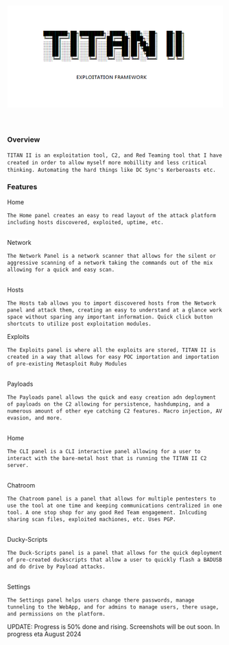 <span style="background:white">
<h1 align="center">
  <br>
  <a href="https://github.com/her3ticAVI/TITANII"><img src="./images/banner.png" alt="TITANII"></a>
  <br>
  <br>
</h1>

### Overview
```TITAN II is an exploitation tool, C2, and Red Teaming tool that I have created in order to allow myself more mobillity and less critical thinking. Automating the hard things like DC Sync's Kerberoasts etc.```

### Features
Home
<br>
```
The Home panel creates an easy to read layout of the attack platform including hosts discovered, exploited, uptime, etc.
```
<br>
Network

```
The Network Panel is a network scanner that allows for the silent or aggressive scanning of a network taking the commands out of the mix allowing for a quick and easy scan.
```
<br>
Hosts

```
The Hosts tab allows you to import discovered hosts from the Network panel and attack them, creating an easy to understand at a glance work space without sparing any important information. Quick click button shortcuts to utilize post exploitation modules.
```

Exploits
```
The Exploits panel is where all the exploits are stored, TITAN II is created in a way that allows for easy POC importation and importation of pre-existing Metasploit Ruby Modules
```
<br>
Payloads
<br>

```
The Payloads panel allows the quick and easy creation adn deployment of payloads on the C2 allowing for persistence, hashdumping, and a numerous amount of other eye catching C2 features. Macro injection, AV evasion, and more.
```
<br>
Home
<br>

```
The CLI panel is a CLI interactive panel allowing for a user to interact with the bare-metal host that is running the TITAN II C2 server.
```
<br>
Chatroom
<br>

```
The Chatroom panel is a panel that allows for multiple pentesters to use the tool at one time and keeping communications centralized in one tool. A one stop shop for any good Red Team engagement. Inlcuding sharing scan files, exploited machiones, etc. Uses PGP.
```
<br>
Ducky-Scripts
<br>

```
The Duck-Scripts panel is a panel that allows for the quick deployment of pre-created duckscripts that allow a user to quickly flash a BADUSB and do drive by Payload attacks.
```
<br>
Settings
<br>

```
The Settings panel helps users change there passwords, manage tunneling to the WebApp, and for admins to manage users, there usage, and permissions on the platform.
```

UPDATE: Progress is 50% done and rising. Screenshots will be out soon.
In progress eta August 2024
